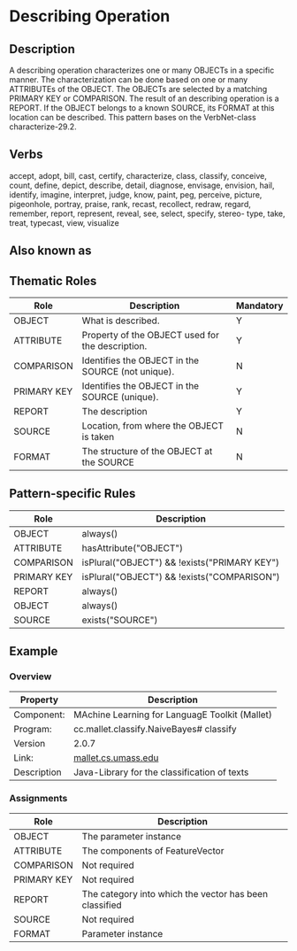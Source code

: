 # Describing Operation 

## Description 
A describing operation characterizes one or many OBJECTs in a specific manner. The characterization can be done based on one or many 
ATTRIBUTEs of the OBJECT. The OBJECTs are selected by a matching PRIMARY KEY or COMPARISON. The result of an describing operation is a 
REPORT. If the OBJECT belongs to a known SOURCE, its FORMAT at this location can be described. This pattern bases on the VerbNet-class
characterize-29.2.

## Verbs
accept, adopt, bill, cast, certify, characterize, class, classify, conceive, count, define, depict, describe, detail, diagnose, envisage, 
envision, hail, identify, imagine, interpret, judge, know, paint, peg, perceive, picture, pigeonhole, portray, praise, rank, recast, 
recollect, redraw, regard, remember, report, represent, reveal, see, select, specify, stereo- type, take, treat, typecast, view, visualize

## Also known as


## Thematic Roles

|  Role            | Description                                            |Mandatory
|------------------|--------------------------------------------------------|---------
|OBJECT            | What is described.                                     | Y
|ATTRIBUTE         | Property of the OBJECT used for the description.       | Y
|COMPARISON        | Identifies the OBJECT in the SOURCE (not unique).      | N
|PRIMARY KEY       | Identifies the OBJECT in the SOURCE (unique).          | Y
|REPORT            | The description                                        | Y
|SOURCE            | Location, from where the OBJECT is taken               | N
|FORMAT            | The structure of the OBJECT at the SOURCE              | N

## Pattern-specific Rules

|  Role            | Description                                            
|------------------|--------------------------------------------------------
|OBJECT            | always()
|ATTRIBUTE         | hasAttribute("OBJECT")
|COMPARISON        | isPlural("OBJECT") && !exists("PRIMARY KEY")
|PRIMARY KEY       | isPlural("OBJECT") && !exists("COMPARISON")
|REPORT            | always()
|OBJECT            | always()
|SOURCE            | exists("SOURCE")

## Example

### Overview

| Property          | Description
|-------------------|--------------------------------------------------------
|Component:         | MAchine Learning for LanguagE Toolkit (Mallet)
|Program:           | cc.mallet.classify.NaiveBayes# classify
|Version            | 2.0.7
|Link:              | [mallet.cs.umass.edu](http://mallet.cs.umass.edu/api/cc/mallet/classify/NaiveBayes.html)
|Description        | Java-Library for the classification of texts

### Assignments

|  Role      | Description                                            
|------------|--------------------------------------------------------
|OBJECT      | The parameter instance
|ATTRIBUTE   | The components of FeatureVector
|COMPARISON  | Not required
|PRIMARY KEY | Not required
|REPORT      | The category into which the vector has been classified
|SOURCE      | Not required
|FORMAT      | Parameter instance

